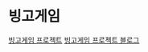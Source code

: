 # 빙고게임

[빙고게임 프로젝트](https://devsoonote.github.io/bingo/)
[빙고게임 프로젝트 블로그](https://devsoonote.github.io/blog/page/3)

